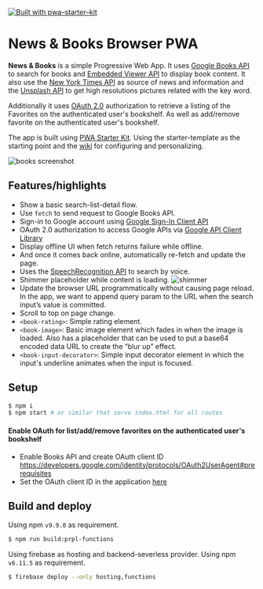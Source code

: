 [![Built with pwa–starter–kit](https://img.shields.io/badge/built_with-pwa–starter–kit_-blue.svg)](https://github.com/Polymer/pwa-starter-kit 'Built with pwa–starter–kit')

# News & Books Browser PWA

**News & Books** is a simple Progressive Web App. It uses [Google Books API](https://developers.google.com/books/docs/v1/reference/volumes/list) to search for books and [Embedded Viewer API](https://developers.google.com/books/docs/viewer/reference) to display book content. It also use the [New York Times API](https://developer.nytimes.com/) as source of news and information and the [Unsplash API](https://unsplash.com) to get high resolutions pictures related with the key word.

Additionally it uses [OAuth 2.0](https://developers.google.com/identity/protocols/OAuth2UserAgent) authorization to retrieve a listing of the Favorites on the authenticated user's bookshelf. As well as add/remove favorite on the authenticated user's bookshelf.

The app is built using [PWA Starter Kit](https://github.com/Polymer/pwa-starter-kit). Using the starter-template as the starting point and the [wiki](https://github.com/Polymer/pwa-starter-kit/wiki) for configuring and personalizing.

![books screenshot](https://user-images.githubusercontent.com/116360/39160803-4d7a2696-4722-11e8-9ca2-d9b4dd1ac8f5.png)

## Features/highlights

- Show a basic search-list-detail flow.
- Use `fetch` to send request to Google Books API.
- Sign-in to Google account using [Google Sign-In Client API](https://developers.google.com/identity/sign-in/web/reference#googleauthsignin)
- OAuth 2.0 authorization to access Google APIs via [Google API Client Library](https://developers.google.com/api-client-library/javascript/reference/referencedocs)
- Display offline UI when fetch returns failure while offline.
- And once it comes back online, automatically re-fetch and update the page.
- Uses the [SpeechRecognition API](https://developer.mozilla.org/en-US/docs/Web/API/SpeechRecognition) to search by voice.
- Shimmer placeholder while content is loading.
  ![shimmer](https://user-images.githubusercontent.com/116360/38531318-1ec79c38-3c24-11e8-8e8f-d2efdf190afa.gif)
- Update the browser URL programmatically without causing page reload. In the app, we want to append query param to the URL when the search input’s value is committed.
- Scroll to top on page change.
- `<book-rating>`: Simple rating element.
- `<book-image>`: Basic image element which fades in when the image is loaded. Also has a placeholder that can be used to put a base64 encoded data URL to create the “blur up” effect.
- `<book-input-decorator>`: Simple input decorator element in which the input's underline animates when the input is focused.

## Setup

```bash
$ npm i
$ npm start # or similar that serve index.html for all routes
```

#### Enable OAuth for list/add/remove favorites on the authenticated user's bookshelf

- Enable Books API and create OAuth client ID
  https://developers.google.com/identity/protocols/OAuth2UserAgent#prerequisites
- Set the OAuth client ID in the application [here](https://github.com/PolymerLabs/books/blob/master/src/actions/auth.js#L24)

## Build and deploy

Using npm `v9.9.0` as requirement.

```bash
$ npm run build:prpl-functions
```

Using firebase as hosting and backend-severless provider.
Using npm `v6.11.5` as requirement.

```bash
$ firebase deploy --only hosting,functions
```
